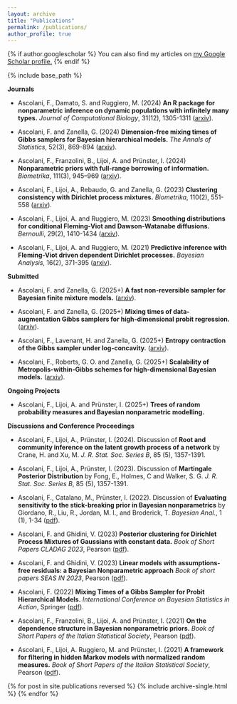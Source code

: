 ```yaml
---
layout: archive
title: "Publications"
permalink: /publications/
author_profile: true
---
```



{% if author.googlescholar %}
  You can also find my articles on <u><a href="{{author.googlescholar}}">my Google Scholar profile</a>.</u>
{% endif %}

{% include base_path %}

**Journals**

* Ascolani, F., Damato, S. and Ruggiero, M. (2024)
**An R package for nonparametric inference on dynamic populations with infinitely many types.**
*Journal of Computational Biology*, 31(12), 1305-1311 ([arxiv](https://arxiv.org/pdf/2409.15539)).

* Ascolani, F. and Zanella, G. (2024)
**Dimension-free mixing times of Gibbs samplers for Bayesian hierarchical models.**
*The Annals of Statistics*, 52(3), 869-894 ([arxiv](https://arxiv.org/abs/2304.06993)).

* Ascolani, F., Franzolini, B., Lijoi, A. and Prünster, I. (2024)
**Nonparametric priors with full-range borrowing of information.**
*Biometrika*, 111(3), 945–969 ([arxiv](https://arxiv.org/abs/2310.00617)).

* Ascolani, F., Lijoi, A., Rebaudo, G. and Zanella, G. (2023)
**Clustering consistency with Dirichlet process mixtures.**
*Biometrika*, 110(2), 551-558 ([arxiv](https://arxiv.org/abs/2205.12924)).

* Ascolani, F., Lijoi, A. and Ruggiero, M. (2023)
**Smoothing distributions for conditional Fleming-Viot and Dawson-Watanabe diffusions.**
*Bernoulli*, 29(2), 1410-1434 ([arxiv](https://arxiv.org/abs/2204.12738)).

* Ascolani, F., Lijoi, A. and Ruggiero, M. (2021)
**Predictive inference with Fleming-Viot driven dependent Dirichlet processes.**
*Bayesian Analysis*, 16(2), 371-395 ([arxiv](https://arxiv.org/abs/2001.09868)).

**Submitted**

* Ascolani, F. and Zanella, G. (2025+)
**A fast non-reversible sampler for Bayesian finite mixture models.**
([arxiv](http://arxiv.org/abs/2510.03226)).

* Ascolani, F. and Zanella, G. (2025+)
**Mixing times of data-augmentation Gibbs samplers for high-dimensional probit regression.**
([arxiv](https://arxiv.org/abs/2505.14343)).

* Ascolani, F., Lavenant, H. and Zanella, G. (2025+)
**Entropy contraction of the Gibbs sampler under log-concavity.**
([arxiv](https://arxiv.org/abs/2410.00858)).

* Ascolani, F., Roberts, G. O. and Zanella, G. (2025+)
**Scalability of Metropolis-within-Gibbs schemes for high-dimensional Bayesian models.**
([arxiv](https://arxiv.org/abs/2403.09416)).

**Ongoing Projects**

* Ascolani, F., Lijoi, A. and Prünster, I. (2025+)
**Trees of random probability measures and Bayesian nonparametric modelling.**


**Discussions and Conference Proceedings**

* Ascolani, F., Lijoi, A., Prünster, I. (2024). 
Discussion of **Root and community inference on the latent growth process of a network** by Crane, H. and Xu, M.
*J. R. Stat. Soc. Series B*, 85 (5), 1357-1391.

* Ascolani, F., Lijoi, A., Prünster, I. (2023). 
Discussion of **Martingale Posterior Distribution** by Fong, E., Holmes, C and Walker, S. G. 
*J. R. Stat. Soc. Series B*, 85 (5), 1357-1391.

* Ascolani, F., Catalano, M., Prünster, I. (2022). 
Discussion of **Evaluating sensitivity to the stick-breaking prior in Bayesian nonparametrics** by Giordano, R., Liu, R., Jordan, M.
I., and Broderick, T. 
*Bayesian Anal.*, 1 (1), 1-34 ([pdf](https://projecteuclid.org/journals/bayesian-analysis/volume--1/issue--1/Evaluating-Sensitivity-to-the-Stick-Breaking-Prior-in-Bayesian-Nonparametrics/10.1214/22-BA1309.full)).


* Ascolani, F. and Ghidini, V. (2023)
**Posterior clustering for Dirichlet Process Mixtures of Gaussians with constant data.**
*Book of Short Papers CLADAG 2023*, Pearson ([pdf](https://it.pearson.com/content/dam/region-core/italy/pearson-italy/pdf/Docenti/Universit%C3%A0/CLADAG-2023.pdf)).

* Ascolani, F. and Ghidini, V. (2023)
**Linear models with assumptions-free residuals: a Bayesian Nonparametric approach**
*Book of short papers SEAS IN 2023*, Pearson ([pdf](https://it.pearson.com/content/dam/region-core/italy/pearson-italy/pdf/Docenti/Universit%C3%A0/bozza-book-compresso-new1.pdf)).

* Ascolani, F. (2022)
**Mixing Times of a Gibbs Sampler for Probit Hierarchical Models.**
*International Conference on Bayesian Statistics in Action*, Springer ([pdf](https://link.springer.com/chapter/10.1007/978-3-031-42413-7_7)).

* Ascolani, F., Franzolini, B., Lijoi, A. and Prünster, I. (2021)
**On the dependence structure in Bayesian nonparametric priors.**
*Book of Short Papers of the Italian Statistical Society*, Pearson ([pdf](https://it.pearson.com/content/dam/region-core/italy/pearson-italy/pdf/Docenti/Università/pearson-sis-book-2021-parte-2.pdf)).

* Ascolani, F., Lijoi, A. Ruggiero, M. and Prünster, I. (2021)
**A framework for filtering in hidden Markov models with normalized random measures.**
*Book of Short Papers of the Italian Statistical Society*, Pearson ([pdf](https://it.pearson.com/content/dam/region-core/italy/pearson-italy/pdf/Docenti/Università/pearson-sis-book-2021-parte-1.pdf)).

{% for post in site.publications reversed %}
  {% include archive-single.html %}
{% endfor %}
